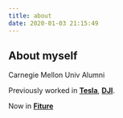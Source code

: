 ```yaml
---
title: about
date: 2020-01-03 21:15:49
---
```


## About myself
Carnegie Mellon Univ Alumni

Previously worked in **[Tesla](https://www.tesla.com)**, **[DJI](https://www.dji.com)**.

Now in **[Fiture](http://fiture.com)**
